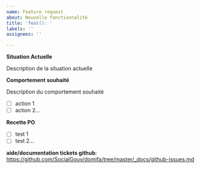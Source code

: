 ```yaml
---
name: Feature request
about: Nouvelle fonctionnalité
title: 'feat(): '
labels: ''
assignees: ''

---
```


**Situation Actuelle**

Description de la situation actuelle

**Comportement souhaité**

Description du comportement souhaité

- [ ] action 1
- [ ] action 2...

**Recette PO**

- [ ] test 1
- [ ] test 2...

__aide/documentation tickets github__: <https://github.com/SocialGouv/domifa/tree/master/_docs/github-issues.md>
